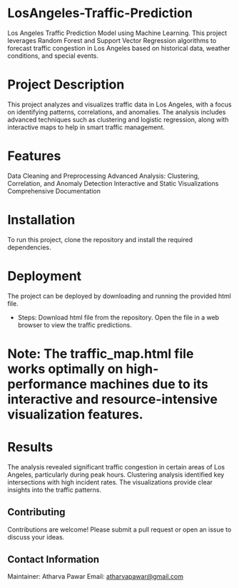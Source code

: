 # LosAngeles-Traffic-Prediction
Los Angeles Traffic Prediction Model using Machine Learning. This project leverages Random Forest and Support Vector Regression algorithms to forecast traffic congestion in Los Angeles based on historical data, weather conditions, and special events. 
#  Project Description
This project analyzes and visualizes traffic data in Los Angeles, with a focus on identifying patterns, correlations, and anomalies. The analysis includes advanced techniques such as clustering and logistic regression, along with interactive maps to help in smart traffic management.
# Features
Data Cleaning and Preprocessing
Advanced Analysis: Clustering, Correlation, and Anomaly Detection
Interactive and Static Visualizations
Comprehensive Documentation

# Installation
To run this project, clone the repository and install the required dependencies.

# Deployment
The project can be deployed by downloading and running the provided html file.

- Steps:
Download html file from the repository.
Open the file in a web browser to view the traffic predictions.
# Note: The traffic_map.html file works optimally on high-performance machines due to its interactive and resource-intensive visualization features.

# Results
The analysis revealed significant traffic congestion in certain areas of Los Angeles, particularly during peak hours. Clustering analysis identified key intersections with high incident rates. The visualizations provide clear insights into the traffic patterns.

## Contributing
Contributions are welcome! Please submit a pull request or open an issue to discuss your ideas.


## Contact Information
Maintainer: Atharva Pawar
Email: atharvapawar@gmail.com
